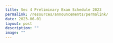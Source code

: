 ```yaml
---
title: Sec 4 Preliminary Exam Schedule 2023
permalink: /resources/announcements/permalink/
date: 2023-06-01
layout: post
description: ""
image: ""
---
```


